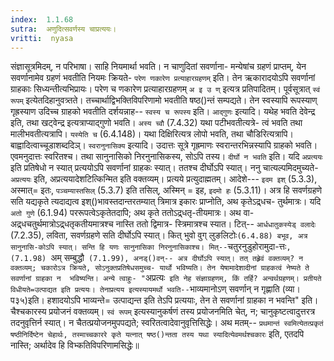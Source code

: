 ```yaml
---
index:  1.1.68
sutra:  अणुदित्सवर्णस्य चाप्रत्ययः।
vritti:  nyasa
---
```


संज्ञासूत्रमिदम्, न परिभाषा। साहि नियमार्था भवति। न चाणुदितां सवर्णाना-
मन्येषांच ग्रहणं प्राप्तम्, येन सवर्णानामेव ग्रहणं भवतीति नियमः क्रियते- `परेण णकारेण प्रत्याहारग्रहणम्` इति। तेन ऋकारादयोऽपि सवर्णानां ग्राहकाः सिध्यन्तीत्यभिप्रायः। परेण च णकारेण प्रत्याहारग्रहणम् `अ इ उ ण्` इत्यत्र प्रतिपादितम्। पूर्वसूत्रात् `स्वं रूपम्` इत्येतदिहानुवत्र्तते। तच्चार्थाद्विभक्तिविपरिणामो भवतीति
षष्ठ()न्तं सम्पद्यते। तेन स्वस्यापि रूपस्याण् गृह्रस्याण उदिच्च ग्राहको भवतीति 
दर्शयन्नाह-- `स्वस्य च रूपस्य` इति। `आद्गुणः` इत्यादि। यथेह भवति देवेन्द्र इति, 
तथा खट्वेन्द्र इत्यत्राप्याद्गुणो भवति। `अस्य च्वौ` (7.4.32) यथा पटीभवतीत्यत्रे-
त्वं भवति तथा मालीभवतीत्यत्रापि। `यस्येति च` (6.4.148)। यथा दिक्षिरित्यत्र लोपो भवति, तथा चौडिरित्यत्रापि। बाह्वादित्वाच्चूडाशब्ददिञ्। `स्वरानुनासिक्य` इत्यादि। उदात्तः सूत्रे गृह्रमाणः स्वरान्तरभिन्नस्यापि ग्राहको भवति। एवमनुदात्तः 
स्वरितश्च। तथा सानुनासिको निरनुनासिकस्य, सोऽपि तस्य।
`दीर्घो न भवति` इति। यदि `अप्रत्ययः` इति प्रतिषेधो न स्यात् प्रत्ययोऽपि सवर्णानां ग्राहकः स्यात्। ततश्च दीर्घोऽपि स्यात्। ननु चात्यल्पमिदमुच्यते- `
अप्रत्ययः` इति, अप्रत्ययादेशटित्किन्मित इति वक्तव्यम्। प्रत्यये प्रत्युदाह्मतम्। आदेशे--- `इदम इश्` (5.3.3), अस्मात्= इतः, `पञ्चम्यास्तसिल्` (5.3.7) इति
तसिल्, अस्मिन् = इह, `इदमो हः` (5.3.11)। अत्र हि सवर्णग्रहणे सति यद्यकृते 
त्यदाद्यत्व इश्()भावस्तदान्तरतम्यात् त्रिमात्र इकारः प्राप्नोति, अथ कृतेऽद्र्धच-
तुर्थमात्रः। यदि `अतो गुणे` (6.1.94) पररूपत्वेऽकृतेतदापि; अथ कृते ततोऽद्र्धतृ-तीयमात्रः। अथ वा- अद्र्धचतुर्थमात्रोऽद्र्धतृकतीयमात्रश्च नास्ति ततो द्विमात्र-
स्त्रिमात्रश्च स्यात। टित्-- `आर्धधातुकस्येड् वलादेः` (7.2.35), लविता, सवर्णग्रहणे सति दीर्घोऽपि स्यात्। कित् भुवो वुग् लुङलिटोः` (6.4.88) बभूव, अत्र सानुनासि-कोऽपि स्यात्। सन्ति हि यणः सानुनासिका निरनुनासिकाश्च। मित्-- `चतुरनुडुहोरामुदा-त्तः`, (7.1.98) `अम् सम्बुद्धौ` (7.1.99), अनड्()वन्-- अत्र दीर्घोऽपि स्यात्। तत् तह्र्रेवं वक्तव्यम्? न वक्तव्यम्; चकारोऽत्र क्रियते, सोऽनुक्तप्रतिषेधसमुच्च-
यार्थो भविष्यति। तेन येषामादेशादीनां ग्राहकत्वं नेष्यते ते सवर्णानां ग्राहका न 
भविष्यन्ति।
अन्ये त्वाहुः- "`अप्रत्यः` इति नेह संज्ञाग्रहणम्, किं तर्हि? अन्वर्थग्रहणम्। प्रतीयते विधीयते=उत्पाद्यत इति प्रत्ययः। तेनाप्रत्यय इत्यस्यायमर्थो भवति--`भाव्यमानोऽण् सवर्णान् न गृह्णाति (व्या।प३५)इति। हशादयोऽपि भाव्यन्ते= उत्पाद्यन्त इति तेऽपि प्रत्ययाः, तेन ते सवर्णानां ग्राहका न भवन्ति" इति। चैश्चकारस्य 
प्रयोजनं वक्तव्यम्। `स्वं रूपम्` इत्यस्यानुकर्षणं तस्य प्रयोजनमिति चेत्, न; चानुकृष्टत्वादुत्तरत्र तदनुवृत्तिर्न स्यात्। न चैतत्प्रयोजनमुपपद्यते; स्वरितत्वादेवानुवृत्तिसिद्धेः।
अथ मतम्-- `प्रथमान्तं स्वमित्येतत्प्रकृतं षष्ठीनिर्दिष्टेन चेहार्थः, तस्माच्चकाररे कृते यत्नात् षष्ठ()न्तता तस्य यथा स्यादित्येवमर्थश्चकारः` इति, एतदपि नास्ति; अर्थादेव हि विभ्कतिविपरिणामसिद्धेः॥
